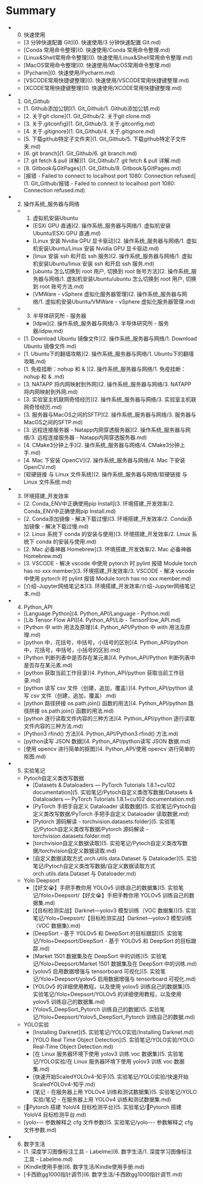 # Summary

- 0. 快速使用
  * [3 分钟快速配置 Git](0. 快速使用/3 分钟快速配置 Git.md)
  * [Conda 常用命令整理](0. 快速使用/Conda 常用命令整理.md)
  * [Linux&Shell常用命令整理](0. 快速使用/Linux&Shell常用命令整理.md)
  * [MacOS常用命令整理](0. 快速使用/MacOS常用命令整理.md)
  * [Pycharm](0. 快速使用/Pycharm.md)
  * [VSCODE常用快捷键整理](0. 快速使用/VSCODE常用快捷键整理.md)
  * [XCODE常用快捷键整理](0. 快速使用/XCODE常用快捷键整理.md)
- 1. Git_Github
  * [1. Github添加公钥](1. Git_Github/1. Github添加公钥.md)
  * [2. 关于git clone](1. Git_Github/2. 关于git clone.md)
  * [3. 关于.gitconfig](1. Git_Github/3. 关于.gitconfig.md)
  * [4. 关于.gitignore](1. Git_Github/4. 关于.gitignore.md)
  * [5. 下载github特定子文件夹](1. Git_Github/5. 下载github特定子文件夹.md)
  * [6. git branch](1. Git_Github/6. git branch.md)
  * [7. git fetch & pull 详解](1. Git_Github/7. git fetch & pull 详解.md)
  * [8. Gitbook与GitPages](1. Git_Github/8. Gitbook与GitPages.md)
  * [报错 - Failed to connect to localhost port 1080: Connection refused](1. Git_Github/报错 - Failed to connect to localhost port 1080: Connection refused.md)
- 2. 操作系统_服务器与网络
  - 1. 虚拟机安装Ubuntu
    * [ESXi GPU 直通](2. 操作系统_服务器与网络/1. 虚拟机安装Ubuntu/ESXi GPU 直通.md)
    * [Linux 安装 Nvidia GPU 显卡驱动](2. 操作系统_服务器与网络/1. 虚拟机安装Ubuntu/Linux 安装 Nvidia GPU 显卡驱动.md)
    * [linux 安装 ssh 和开启 ssh 服务](2. 操作系统_服务器与网络/1. 虚拟机安装Ubuntu/linux 安装 ssh 和开启 ssh 服务.md)
    * [ubuntu 怎么切换到 root 用户, 切换到 root 账号方法](2. 操作系统_服务器与网络/1. 虚拟机安装Ubuntu/ubuntu 怎么切换到 root 用户, 切换到 root 账号方法.md)
    * [VMWare - vSphere 虚拟化服务器管理](2. 操作系统_服务器与网络/1. 虚拟机安装Ubuntu/VMWare - vSphere 虚拟化服务器管理.md)
  - 3. 半导体研究所 - 服务器
    * [Idpw](2. 操作系统_服务器与网络/3. 半导体研究所 - 服务器/idpw.md)
  * [1. Download Ubuntu 镜像文件](2. 操作系统_服务器与网络/1. Download Ubuntu 镜像文件.md)
  * [1. Ubuntu下的翻墙攻略](2. 操作系统_服务器与网络/1. Ubuntu下的翻墙攻略.md)
  * [1. 免疫挂断：nohup 和 & ](2. 操作系统_服务器与网络/1. 免疫挂断：nohup 和 & .md)
  * [3. NATAPP 将内网映射到外网](2. 操作系统_服务器与网络/3. NATAPP 将内网映射到外网.md)
  * [3. 实验室主机联网奇怪经历](2. 操作系统_服务器与网络/3. 实验室主机联网奇怪经历.md)
  * [3. 服务器与MacOS之间的SFTP](2. 操作系统_服务器与网络/3. 服务器与MacOS之间的SFTP.md)
  * [3. 远程连接服务器 - Natapp内网穿透服务器](2. 操作系统_服务器与网络/3. 远程连接服务器 - Natapp内网穿透服务器.md)
  * [4. CMake3分钟上手](2. 操作系统_服务器与网络/4. CMake3分钟上手.md)
  * [4. Mac 下安装 OpenCV](2. 操作系统_服务器与网络/4. Mac 下安装 OpenCV.md)
  * [软硬链接 与 Linux 文件系统](2. 操作系统_服务器与网络/软硬链接 与 Linux 文件系统.md)
- 3. 环境搭建_开发效率
  * [2. Conda_ENV中正确使用pip Install](3. 环境搭建_开发效率/2. Conda_ENV中正确使用pip Install.md)
  * [2. Conda添加镜像 - 解决下载过慢](3. 环境搭建_开发效率/2. Conda添加镜像 - 解决下载过慢.md)
  * [2. Linux 系统下 conda 的安装与使用](3. 环境搭建_开发效率/2. Linux 系统下 conda 的安装与使用.md)
  * [2. Mac 必备神器 Homebrew](3. 环境搭建_开发效率/2. Mac 必备神器 Homebrew.md)
  * [3. VSCODE - 解决 vscode 中使用 pytorch 时 pylint 报错 Module torch has no xxx member](3. 环境搭建_开发效率/3. VSCODE - 解决 vscode 中使用 pytorch 时 pylint 报错 Module torch has no xxx member.md)
  * [介绍-Jupyter网络笔记本](3. 环境搭建_开发效率/介绍-Jupyter网络笔记本.md)
- 4. Python_API
  * [Language Python](4. Python_API/Language - Python.md)
  * [Lib Tensor Flow API](4. Python_API/Lib - TensorFlow_API.md)
  * [Python 中 with 用法及原理](4. Python_API/Python 中 with 用法及原理.md)
  * [python 中，花括号，中括号，小括号的区别](4. Python_API/python 中，花括号，中括号，小括号的区别.md)
  * [Python 判断列表中是否存在某元素](4. Python_API/Python 判断列表中是否存在某元素.md)
  * [python 获取当前工作目录](4. Python_API/python 获取当前工作目录.md)
  * [python 读写 csv 文件（创建，追加，覆盖）](4. Python_API/python 读写 csv 文件（创建，追加，覆盖）.md)
  * [python 路径拼接 os.path.join() 函数的用法](4. Python_API/python 路径拼接 os.path.join() 函数的用法.md)
  * [python 逐行读取文件内容的三种方法](4. Python_API/python 逐行读取文件内容的三种方法.md)
  * [Python3 rfind() 方法](4. Python_API/Python3 rfind() 方法.md)
  * [python读写 JSON 数据](4. Python_API/python读写 JSON 数据.md)
  * [使用 opencv 进行简单的抠图](4. Python_API/使用 opencv 进行简单的抠图.md)
- 5. 实验笔记
  - Pytoch自定义类改写数据
    * [Datasets & Dataloaders — PyTorch Tutorials 1.8.1+cu102 documentation](5. 实验笔记/Pytoch自定义类改写数据/Datasets & Dataloaders — PyTorch Tutorials 1.8.1+cu102 documentation.md)
    * [PyTorch 手把手自定义 Dataloader 读取数据](5. 实验笔记/Pytoch自定义类改写数据/PyTorch 手把手自定义 Dataloader 读取数据.md)
    * [Pytorch 源码解读 - torchvision.datasets.folder](5. 实验笔记/Pytoch自定义类改写数据/Pytorch 源码解读 - torchvision.datasets.folder.md)
    * [torchvision自定义数据读取](5. 实验笔记/Pytoch自定义类改写数据/torchvision自定义数据读取.md)
    * [自定义数据读取方式 orch.utils.data.Dataset 与 Dataloader](5. 实验笔记/Pytoch自定义类改写数据/自定义数据读取方式 orch.utils.data.Dataset 与 Dataloader.md)
  - Yolo Deepsort
    * [【好文😭】手把手教你用 YOLOv5 训练自己的数据集](5. 实验笔记/Yolo+Deepsort/【好文😭】手把手教你用 YOLOv5 训练自己的数据集.md)
    * [【目标检测实战】Darknet—yolov3 模型训练（VOC 数据集)](5. 实验笔记/Yolo+Deepsort/【目标检测实战】Darknet—yolov3 模型训练（VOC 数据集).md)
    * [DeepSort - 基于 YOLOv5 和 DeepSort 的目标跟踪](5. 实验笔记/Yolo+Deepsort/DeepSort - 基于 YOLOv5 和 DeepSort 的目标跟踪.md)
    * [Market 1501 数据集及在 DeepSort 中的训练](5. 实验笔记/Yolo+Deepsort/Market 1501 数据集及在 DeepSort 中的训练.md)
    * [yolov5 启用数据增强与 tensorboard 可视化](5. 实验笔记/Yolo+Deepsort/yolov5 启用数据增强与 tensorboard 可视化.md)
    * [YOLOv5 的详细使用教程，以及使用 yolov5 训练自己的数据集](5. 实验笔记/Yolo+Deepsort/YOLOv5 的详细使用教程，以及使用 yolov5 训练自己的数据集.md)
    * [Yolov5_DeepSort_Pytorch 训练自己的数据](5. 实验笔记/Yolo+Deepsort/Yolov5_DeepSort_Pytorch 训练自己的数据.md)
  - YOLO实验
    * [Installing Darknet](5. 实验笔记/YOLO实验/Installing Darknet.md)
    * [YOLO Real Time Object Detection](5. 实验笔记/YOLO实验/YOLO: Real-Time Object Detection.md)
    * [在 Linux 服务器环境下使用 yolov3 训练 voc 数据集](5. 实验笔记/YOLO实验/在 Linux 服务器环境下使用 yolov3 训练 voc 数据集.md)
    * [快速开始ScaledYOLOv4-知乎](5. 实验笔记/YOLO实验/快速开始ScaledYOLOv4-知乎.md)
    * [笔记 - 在服务器上用 YOLOv4 训练和测试数据集](5. 实验笔记/YOLO实验/笔记 - 在服务器上用 YOLOv4 训练和测试数据集.md)
  * [🌟Pytorch 搭建 YoloV4 目标检测平台](5. 实验笔记/🌟Pytorch 搭建 YoloV4 目标检测平台.md)
  * [yolo--- 参数解释之 cfg 文件参数](5. 实验笔记/yolo--- 参数解释之 cfg 文件参数.md)
- 6. 数字生活
  * [1. 深度学习图像标注工具 - Labelme](6. 数字生活/1. 深度学习图像标注工具 - Labelme.md)
  * [Kindle使用手册](6. 数字生活/Kindle使用手册.md)
  * [卡西欧gg1000指针调节](6. 数字生活/卡西欧gg1000指针调节.md)
